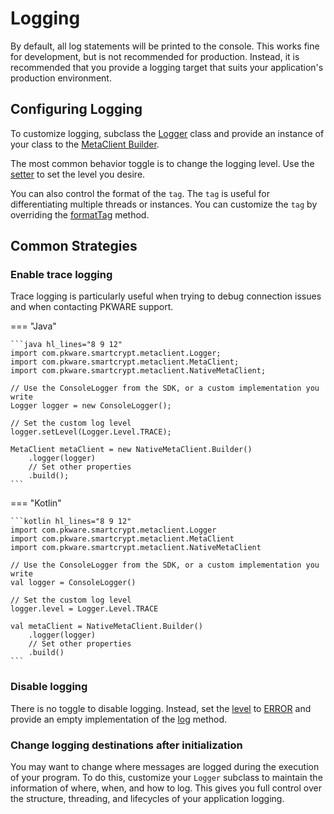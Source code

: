 # Logging

By default, all log statements will be printed to the console. This works fine for development, but is not recommended for production. Instead, it is recommended that you provide a logging target that suits your application's production environment.

## Configuring Logging

To customize logging, subclass the [Logger] class and provide an instance of your class to the [MetaClient Builder].

The most common behavior toggle is to change the logging level. Use the [setter] to set the level you desire.

You can also control the format of the `tag`. The `tag` is useful for differentiating multiple threads or instances. You can customize the `tag` by overriding the [formatTag] method.

## Common Strategies

### Enable trace logging
Trace logging is particularly useful when trying to debug connection issues and when contacting PKWARE support.

=== "Java"

    ```java hl_lines="8 9 12"
    import com.pkware.smartcrypt.metaclient.Logger;
    import com.pkware.smartcrypt.metaclient.MetaClient;
    import com.pkware.smartcrypt.metaclient.NativeMetaClient;

    // Use the ConsoleLogger from the SDK, or a custom implementation you write
    Logger logger = new ConsoleLogger();

    // Set the custom log level
    logger.setLevel(Logger.Level.TRACE);

    MetaClient metaClient = new NativeMetaClient.Builder()
        .logger(logger)
        // Set other properties
        .build();
    ```

=== "Kotlin"

    ```kotlin hl_lines="8 9 12"
    import com.pkware.smartcrypt.metaclient.Logger
    import com.pkware.smartcrypt.metaclient.MetaClient
    import com.pkware.smartcrypt.metaclient.NativeMetaClient

    // Use the ConsoleLogger from the SDK, or a custom implementation you write
    val logger = ConsoleLogger()

    // Set the custom log level
    logger.level = Logger.Level.TRACE

    val metaClient = NativeMetaClient.Builder()
        .logger(logger)
        // Set other properties
        .build()
    ```

### Disable logging
There is no toggle to disable logging. Instead, set the [level][setter] to [ERROR] and provide an empty implementation of the [log] method.

### Change logging destinations after initialization

You may want to change where messages are logged during the execution of your program. To do this, customize your `Logger` subclass to maintain the information of where, when, and how to log. This gives you full control over the structure, threading, and lifecycles of your application logging.

[Logger]: ../../api/com/pkware/smartcrypt/metaclient/Logger.html
[MetaClient Builder]: ../../api/com/pkware/smartcrypt/metaclient/NativeMetaClient.Builder.html#logger(com.pkware.smartcrypt.metaclient.Logger)
[setter]: ../../api/com/pkware/smartcrypt/metaclient/Logger.html#setLevel-com.pkware.smartcrypt.metaclient.Logger.Level-
[formatTag]: ../../api/com/pkware/smartcrypt/metaclient/Logger.html#formatTag--
[ERROR]: ../../api/com/pkware/smartcrypt/metaclient/Logger.Level.html#ERROR
[log]: ../../api/com/pkware/smartcrypt/metaclient/Logger.html#log-com.pkware.smartcrypt.metaclient.Logger.Level-java.lang.String-java.lang.String-java.lang.Throwable-